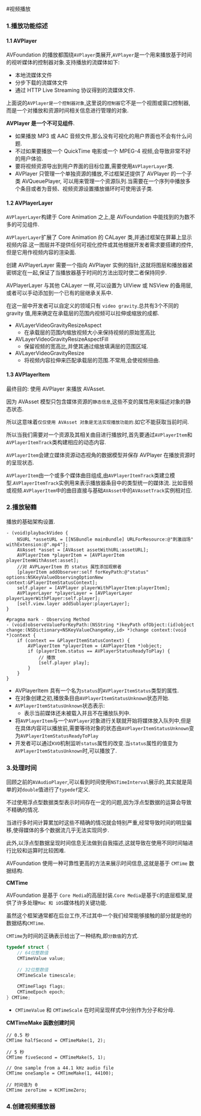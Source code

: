 #视频播放

### 1.播放功能综述

#### 1.1 AVPlayer

AVFoundation 的播放都围绕`AVPlayer`类展开,`AVPlayer`是一个用来播放基于时间的视听媒体的控制器对象.支持播放的流媒体如下:

- 本地流媒体文件
- 分步下载的流媒体文件
- 通过 HTTP Live Streaming 协议得到的流媒体文件.

上面说的`AVPlayer是一个控制器对象`,这里说的`控制器`它不是一个视图或窗口控制器,而是一个对播放和资源时间相关信息进行管理的对象.

**AVPlayer 是一个不可见组件**.

- 如果播放 MP3 或 AAC 音频文件,那么没有可视化的用户界面也不会有什么问题.
- 不过如果要播放一个 QuickTime 电影或一个 MPEG-4 视频,会导致非常不好的用户体验.
- 要将视频资源导出到用户界面的目标位置,需要使用`AVPlayerLayer`类.
- AVPlayer 只管理一个单独资源的播放,不过框架还提供了 AVPlayer 的一个子类 AVQueuePlayer, 可以用来管理一个资源队列.当需要在一个序列中播放多个条目或者为音频、视频资源设置播放循环时可使用该子类.

#### 1.2 AVPlayerLayer

`AVPlayerLayer`构建于 Core Animation 之上,是 AVFoundation 中能找到的为数不多的可见组件.

`AVPlayerLayer`扩展了 Core Animation 的 CALayer 类,并通过框架在屏幕上显示视频内容.这一图层并不提供任何可视化控件或其他根据开发者需求要搭建的控件,但是它用作视频内容的渲染面.

创建 AVPlayerLayer 需要一个指向 AVPlayer 实例的指针,这就将图层和播放器紧密绑定在一起,保证了当播放器基于时间的方法出现时使二者保持同步.

AVPlayerLayer 与其他 CALayer 一样,可以设置为 UIView 或 NSView 的备用层,或者可以手动添加到一个已有的层继承关系中.

在这一层中开发者可以自定义的领域只有 `video gravity`.总共有3个不同的 gravity 值,用来确定在承载层的范围内视频可以拉伸或缩放的成都.

- AVLayerVideoGravityResizeAspect
    - 在承载层的范围内缩放视频大小来保持视频的原始宽高比 
- AVLayerVideoGravityResizeAspectFill
    - 保留视频的宽高比,并使其通过缩放填满层的范围区域. 
- AVLayerVideoGravityResize
    - 将视频内容拉伸来匹配承载层的范围.不常用,会使视频扭曲.

    
#### 1.3 AVPlayerItem

最终目的: 使用 AVPlayer 来播放 AVAsset.

因为 AVAsset 模型只包含媒体资源的`静态信息`,这些不变的属性用来描述对象的静态状态.

所以这意味着`仅仅使用 AVAsset 对象是无法实现播放功能的`.如它不能获取当前时间.

所以当我们需要对一个资源及其相关曲目进行播放时,首先要通过`AVPlayerItem`和`AVPlayerItemTrack`类构建相应的动态内容.

`AVPlayerItem`会建立媒体资源动态视角的数据模型并保存 AVPlayer 在播放资源时的呈现状态.

`AVPlayerItem`由一个或多个媒体曲目组成,由`AVPlayerItemTrack`类建立模型.`AVPlayerItemTrack`实例用来表示播放器条目中的类型统一的媒体流. 比如音频或视频.`AVPlayerItem`中的曲目直接与基础`AVAsset`中的`AVAssetTrack`实例相对应.
    
### 2.播放秘籍

播放的基础架构设置.

```objc
- (void)playbackVideo {
    NSURL *assetURL = [[NSBundle mainBundle] URLForResource:@"刺激战场" withExtension:@".mp4"];
    AVAsset *asset = [AVAsset assetWithURL:assetURL];
    AVPlayerItem *playerItem = [AVPlayerItem playerItemWithAsset:asset];
    //对 AVPLayerItem 的 status 属性添加观察者
    [playerItem addObserver:self forKeyPath:@"status" options:NSKeyValueObservingOptionNew context:&PlayerItemStatusContext];
    self.player = [AVPlayer playerWithPlayerItem:playerItem];
    AVPlayerLayer *playerLayer = [AVPlayerLayer playerLayerWithPlayer:self.player];
    [self.view.layer addSublayer:playerLayer];
}

#pragma mark - Observing Method
- (void)observeValueForKeyPath:(NSString *)keyPath ofObject:(id)object change:(NSDictionary<NSKeyValueChangeKey,id> *)change context:(void *)context {
    if (context == &PlayerItemStatusContext) {
        AVPlayerItem *playerItem = (AVPlayerItem *)object;
        if (playerItem.status == AVPlayerStatusReadyToPlay) {
            // 播放
            [self.player play];
        }
    }
}
```

- AVPlayerItem 具有一个名为`status`的`AVPlayerItemStatus`类型的属性.
- 在对象创建之初,播放条目由`AVPlayerItemStatusUnknown`状态开始.
- `AVPlayerItemStatusUnknown`状态表示:
    - 表示当前媒体还未被载入并且不在播放队列中.
- 将`AVPlayerItem`与一个`AVPlayer`对象进行关联就开始将媒体放入队列中,但是在具体内容可以播放前,需要等待对象的状态由`AVPlayerItemStatusUnknown`变为`AVPlayerItemStatusReadyToPlay`
- 开发者可以通过`KVO`机制监听`status`属性的改变.当`status`属性的值变为`AVPlayerItemStatusUnknown`时,可以播放了.

### 3.处理时间

回顾之前的`AVAudioPlayer`,可以看到时间使用`NSTimeInterval`展示的,其实就是简单的对`double`值进行了`typedef`定义.

不过使用浮点型数据类型表示时间存在一定的问题,因为浮点型数据的运算会导致不精确的情况.

当进行多时间计算累加时这些不精确的情况就会特别严重,经常导致时间的明显偏移,使得媒体的多个数据流几乎无法实现同步.

此外,以浮点型数据呈现时间信息无法做到自我描述,这就导致在使用不同时间轴进行比较和运算时比较困难.

AVFoundation 使用一种可靠性更高的方法来展示时间信息,这就是基于 `CMTime` 数据结构.

**CMTime**

AVFoundation 是基于 `Core Media`的高层封装.`Core Media`是基于`C`的底层框架,提供了许多处理`Mac 和 iOS`媒体栈的关键功能.

虽然这个框架通常都在后台工作,不过其中一个我们经常能够接触的部分就是他的数据结构`CMTime`.

`CMTime`为时间的正确表示给出了一种结构,即`分数值`的方式.

```c
typedef struct {
    // 64位整数值
    CMTimeValue value;
    
    // 32位整数值
    CMTimeScale timescale;
    
    CMTimeFlags flags;
    CMTimeEpoch epoch;
} CMTime;
```   

- `CMTimeValue` 和 `CMTimeScale` 在时间呈现样式中分别作为分子和分母.

**CMTimeMake 函数创建时间**

```objc
// 0.5 秒
CMTime halfSecond = CMTimeMake(1, 2);

// 5 秒
CMTime fiveSecond = CMTimeMake(5, 1);

// One sample from a 44.1 kHz audio file
CMTime oneSample = CMTimeMake(1, 44100);

// 时间值为 0
CMTime zeroTime = KCMTimeZero;
```

### 4.创建视频播放器


